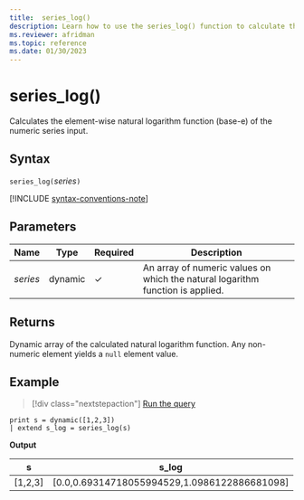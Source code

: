 ```yaml
---
title:  series_log()
description: Learn how to use the series_log() function to calculate the element-wise natural logarithm function (base-e) of the numeric series input.
ms.reviewer: afridman
ms.topic: reference
ms.date: 01/30/2023
---
```

# series_log()

Calculates the element-wise natural logarithm function (base-e) of the numeric series input.

## Syntax

`series_log(`*series*`)`

[!INCLUDE [syntax-conventions-note](../../includes/syntax-conventions-note.md)]

## Parameters

| Name | Type | Required | Description |
|--|--|--|--|
| *series* | dynamic | &check; | An array of numeric values on which the natural logarithm function is applied.|

## Returns

Dynamic array of the calculated natural logarithm function. Any non-numeric element yields a `null` element value.

## Example

> [!div class="nextstepaction"]
> <a href="https://dataexplorer.azure.com/clusters/help/databases/Samples?query=H4sIAAAAAAAAAysoyswrUShWsFVIqcxLzM1M1og21DHSMY7V5KpRSK0oSc1LUSiOz8lPB6ooTi3KTAVzNIo1AcJsOMY5AAAA" target="_blank">Run the query</a>

```kusto
print s = dynamic([1,2,3])
| extend s_log = series_log(s)
```

**Output**

|s|s_log|
|---|---|
|[1,2,3]|[0.0,0.69314718055994529,1.0986122886681098]|
